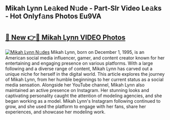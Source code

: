 ## Mikah Lynn Le𝚊ked N𝚞de - Part-Slr Video Le𝚊ks - Hot Onlyf𝚊ns Photos Eu9VA

# <h2><a href="http://ac29154.deff.icu/?id=Mikah+Lynn">🔗 New 👉🔴 Mikah Lynn VIDEO Photos</a></h2>

[![Mikah Lynn N𝚞des](https://i.imgur.com/rIISA9y.gif)](http://ac29154.deff.icu/?id=Mikah+Lynn)
Mikah Lynn, born on December 1, 1995, is an American social media influencer, gamer, and content creator known for her entertaining and engaging presence on various platforms. With a large following and a diverse range of content, Mikah Lynn has carved out a unique niche for herself in the digital world. This article explores the journey of Mikah Lynn, from her humble beginnings to her current status as a social media sensation. Alongside her YouTube channel, Mikah Lynn also maintained an active presence on Instagram. Her stunning looks and captivating personality caught the attention of modeling agencies, and she began working as a model. Mikah Lynn's Instagram following continued to grow, and she used the platform to engage with her fans, share her experiences, and showcase her modeling work.
